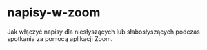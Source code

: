 # napisy-w-zoom
Jak włączyć napisy dla niesłyszących lub słabosłyszących podczas spotkania za pomocą aplikacji Zoom.
